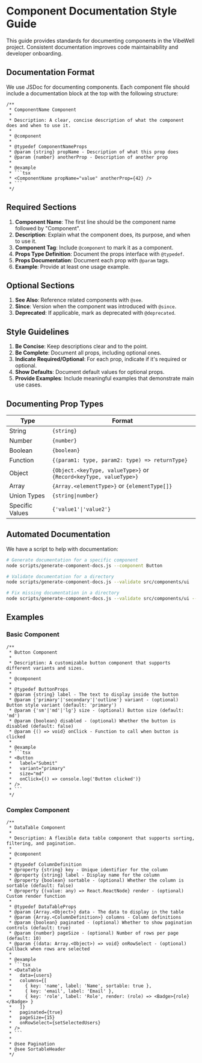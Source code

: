 # Component Documentation Style Guide

This guide provides standards for documenting components in the VibeWell project. Consistent documentation improves code maintainability and developer onboarding.

## Documentation Format

We use JSDoc for documenting components. Each component file should include a documentation block at the top with the following structure:

```tsx
/**
 * ComponentName Component
 * 
 * Description: A clear, concise description of what the component does and when to use it.
 * 
 * @component
 * 
 * @typedef ComponentNameProps
 * @param {string} propName - Description of what this prop does
 * @param {number} anotherProp - Description of another prop
 * 
 * @example
 * ```tsx
 * <ComponentName propName="value" anotherProp={42} />
 * ```
 */
```

## Required Sections

1. **Component Name**: The first line should be the component name followed by "Component".
2. **Description**: Explain what the component does, its purpose, and when to use it.
3. **Component Tag**: Include `@component` to mark it as a component.
4. **Props Type Definition**: Document the props interface with `@typedef`.
5. **Props Documentation**: Document each prop with `@param` tags.
6. **Example**: Provide at least one usage example.

## Optional Sections

1. **See Also**: Reference related components with `@see`.
2. **Since**: Version when the component was introduced with `@since`.
3. **Deprecated**: If applicable, mark as deprecated with `@deprecated`.

## Style Guidelines

1. **Be Concise**: Keep descriptions clear and to the point.
2. **Be Complete**: Document all props, including optional ones.
3. **Indicate Required/Optional**: For each prop, indicate if it's required or optional.
4. **Show Defaults**: Document default values for optional props.
5. **Provide Examples**: Include meaningful examples that demonstrate main use cases.

## Documenting Prop Types

| Type | Format |
|------|--------|
| String | `{string}` |
| Number | `{number}` |
| Boolean | `{boolean}` |
| Function | `{(param1: type, param2: type) => returnType}` |
| Object | `{Object.<keyType, valueType>}` or `{Record<keyType, valueType>}` |
| Array | `{Array.<elementType>}` or `{elementType[]}` |
| Union Types | `{string\|number}` |
| Specific Values | `{'value1'\|'value2'}` |

## Automated Documentation

We have a script to help with documentation:

```bash
# Generate documentation for a specific component
node scripts/generate-component-docs.js --component Button

# Validate documentation for a directory
node scripts/generate-component-docs.js --validate src/components/ui

# Fix missing documentation in a directory
node scripts/generate-component-docs.js --validate src/components/ui --fix
```

## Examples

### Basic Component

```tsx
/**
 * Button Component
 * 
 * Description: A customizable button component that supports different variants and sizes.
 * 
 * @component
 * 
 * @typedef ButtonProps
 * @param {string} label - The text to display inside the button
 * @param {'primary'|'secondary'|'outline'} variant - (optional) Button style variant (default: 'primary')
 * @param {'sm'|'md'|'lg'} size - (optional) Button size (default: 'md')
 * @param {boolean} disabled - (optional) Whether the button is disabled (default: false)
 * @param {() => void} onClick - Function to call when button is clicked
 * 
 * @example
 * ```tsx
 * <Button
 *   label="Submit"
 *   variant="primary"
 *   size="md"
 *   onClick={() => console.log('Button clicked')}
 * />
 * ```
 */
```

### Complex Component

```tsx
/**
 * DataTable Component
 * 
 * Description: A flexible data table component that supports sorting, filtering, and pagination.
 * 
 * @component
 * 
 * @typedef ColumnDefinition
 * @property {string} key - Unique identifier for the column
 * @property {string} label - Display name for the column
 * @property {boolean} sortable - (optional) Whether the column is sortable (default: false)
 * @property {(value: any) => React.ReactNode} render - (optional) Custom render function
 * 
 * @typedef DataTableProps
 * @param {Array.<Object>} data - The data to display in the table
 * @param {Array.<ColumnDefinition>} columns - Column definitions
 * @param {boolean} paginated - (optional) Whether to show pagination controls (default: true)
 * @param {number} pageSize - (optional) Number of rows per page (default: 10)
 * @param {(data: Array.<Object>) => void} onRowSelect - (optional) Callback when rows are selected
 * 
 * @example
 * ```tsx
 * <DataTable
 *   data={users}
 *   columns={[
 *     { key: 'name', label: 'Name', sortable: true },
 *     { key: 'email', label: 'Email' },
 *     { key: 'role', label: 'Role', render: (role) => <Badge>{role}</Badge> }
 *   ]}
 *   paginated={true}
 *   pageSize={15}
 *   onRowSelect={setSelectedUsers}
 * />
 * ```
 * 
 * @see Pagination
 * @see SortableHeader
 */
``` 